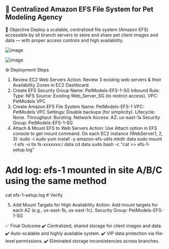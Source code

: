 ## 🐾 Centralized Amazon EFS File System for Pet Modeling Agency 
🎯 Objective 
Deploy a scalable, centralized file system (Amazon EFS) accessible by all branch servers to store and share pet client images and data — with proper access controls and high availability. 


![image](https://github.com/user-attachments/assets/cf6c7255-eb37-44e5-bf0d-16aea47194bc)

![image](https://github.com/user-attachments/assets/4907c214-5639-4f74-a5bb-55a1b15ea389)


⚙️ Deployment Steps 
1. Review EC2 Web Servers 
  Action: Review 3 existing web servers & their Availability Zones in EC2 Dashboard. 
2. Create EFS Security Group 
  Name: PetModels-EFS-1-SG 
  Inbound Rule: 
  Type: NFS 
  Source: Existing Web_Server_SG (to restrict access). 
  VPC: PetModels VPC 
3. Create Amazon EFS File System 
  Name: PetModels-EFS-1 
  VPC: PetModels VPC 
  Settings: 
  Disable backups (for simplicity). 
  Lifecycle: None. 
  Throughput: Bursting. 
  Network Access: 
  AZ: us-east-1a 
  Security Group: PetModels-EFS-1-SG 
4. Attach & Mount EFS to Web Servers 
  Action: 
  Use Attach option in EFS console to get mount command. 
  On each EC2 instance (WebServer1, 2, 3): 
  sudo -i 
  sudo yum install -y amazon-efs-utils 
  mkdir data 
  sudo mount -t efs -o tls fs-xxxxxxx:/ data 
  cd data 
  sudo bash -c "cat >> efs-1-setup.log" 
  # Add log: efs-1 mounted in site A/B/C using the same method  
  cat efs-1-setup.log  # Verify 
 
5. Add Mount Targets for High Availability 
  Action: 
  Add mount targets for each AZ (e.g., us-east-1b, us-east-1c). 
  Security Group: PetModels-EFS-1-SG 
 
 
✅ Final Outcome 
✔️ Centralized, shared storage for client images and data. 
✔️ Auto-scalable and highly available system. 
✔️ VIP data protection via file-level permissions. 
✔️ Eliminated storage inconsistencies across branches. 

